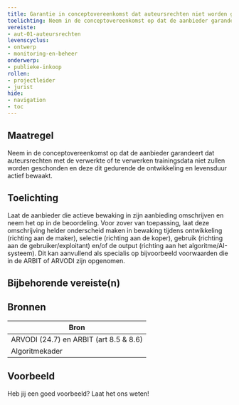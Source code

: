 ```yaml
---
title: Garantie in conceptovereenkomst dat auteursrechten niet worden geschonden met de trainingsdata
toelichting: Neem in de conceptovereenkomst op dat de aanbieder garandeert dat auteursrechten met de verwerkte of te verwerken trainingsdata niet zullen worden geschonden en deze dit gedurende de ontwikkeling en levensduur actief bewaakt. 
vereiste:
- aut-01-auteursrechten
levenscyclus:
- ontwerp
- monitoring-en-beheer
onderwerp:
- publieke-inkoop
rollen:
- projectleider
- jurist
hide:
- navigation
- toc
---
```


<!-- tags -->
## Maatregel

Neem in de conceptovereenkomst op dat de aanbieder garandeert dat auteursrechten met de verwerkte of te verwerken trainingsdata niet zullen worden geschonden en deze dit gedurende de ontwikkeling en levensduur actief bewaakt.


## Toelichting

Laat de aanbieder die actieve bewaking in zijn aanbieding omschrijven en neem het op in de beoordeling.
Voor zover van toepassing, laat deze omschrijving helder onderscheid maken in bewaking tijdens ontwikkeling (richting aan de maker), selectie (richting aan de koper), gebruik (richting aan de gebruiker/exploitant) en/of de output (richting aan het algoritme/AI-systeem).
Dit kan aanvullend als specialis op bijvoorbeeld voorwaarden die in de ARBIT of ARVODI zijn opgenomen.


## Bijbehorende vereiste(n)

<!-- list_vereisten_on_maatregelen_page -->

## Bronnen

| Bron                        |
|-----------------------------|
|ARVODI (24.7) en ARBIT (art 8.5 & 8.6)|
|Algoritmekader|

## Voorbeeld

Heb jij een goed voorbeeld? Laat het ons weten!

